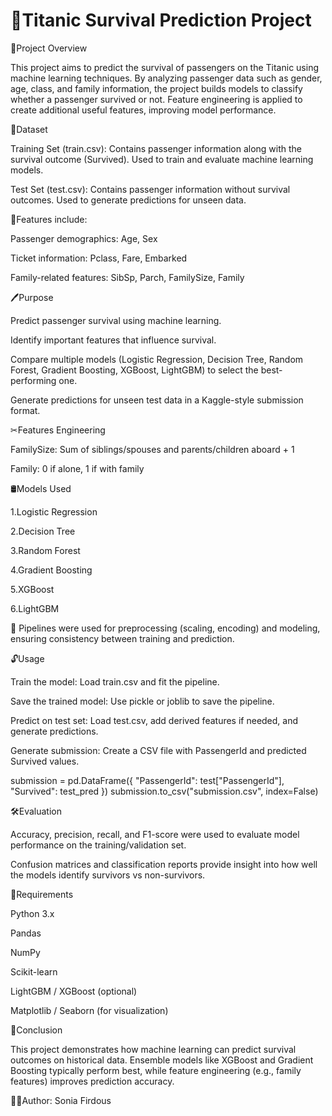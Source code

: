 # 🚢Titanic Survival Prediction Project

🔎Project Overview

This project aims to predict the survival of passengers on the Titanic using machine learning techniques. By analyzing passenger data such as gender, age, class, and family information, the project builds models to classify whether a passenger survived or not. Feature engineering is applied to create additional useful features, improving model performance.

📌Dataset

Training Set (train.csv): Contains passenger information along with the survival outcome (Survived). Used to train and evaluate machine learning models.

Test Set (test.csv): Contains passenger information without survival outcomes. Used to generate predictions for unseen data.

🔷Features include:

Passenger demographics: Age, Sex

Ticket information: Pclass, Fare, Embarked

Family-related features: SibSp, Parch, FamilySize, Family

🖊Purpose

Predict passenger survival using machine learning.

Identify important features that influence survival.

Compare multiple models (Logistic Regression, Decision Tree, Random Forest, Gradient Boosting, XGBoost, LightGBM) to select the best-performing one.

Generate predictions for unseen test data in a Kaggle-style submission format.

✂Features Engineering

FamilySize: Sum of siblings/spouses and parents/children aboard + 1

Family: 0 if alone, 1 if with family

🛢Models Used

1.Logistic Regression

2.Decision Tree

3.Random Forest

4.Gradient Boosting

5.XGBoost

6.LightGBM

🧵 Pipelines were used for preprocessing (scaling, encoding) and modeling, ensuring consistency between training and prediction.

🔓Usage

Train the model: Load train.csv and fit the pipeline.

Save the trained model: Use pickle or joblib to save the pipeline.

Predict on test set: Load test.csv, add derived features if needed, and generate predictions.

Generate submission: Create a CSV file with PassengerId and predicted Survived values.

submission = pd.DataFrame({
    "PassengerId": test["PassengerId"],
    "Survived": test_pred
})
submission.to_csv("submission.csv", index=False)


🛠Evaluation

Accuracy, precision, recall, and F1-score were used to evaluate model performance on the training/validation set.

Confusion matrices and classification reports provide insight into how well the models identify survivors vs non-survivors.

📌Requirements

Python 3.x

Pandas

NumPy

Scikit-learn

LightGBM / XGBoost (optional)

Matplotlib / Seaborn (for visualization)

📍Conclusion

This project demonstrates how machine learning can predict survival outcomes on historical data.
Ensemble models like XGBoost and Gradient Boosting typically perform best, while feature engineering (e.g., family features) improves prediction accuracy.

🙋‍♀️Author: Sonia Firdous
